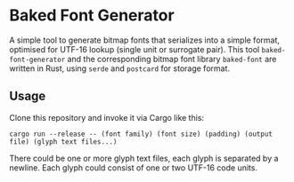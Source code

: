 # Baked Font Generator

A simple tool to generate bitmap fonts that serializes into a simple format, optimised for UTF-16 lookup (single unit 
or surrogate pair). This tool `baked-font-generator` and the corresponding bitmap font library `baked-font` are written 
in Rust, using `serde` and `postcard` for storage format.

## Usage
Clone this repository and invoke it via Cargo like this:
```shell
cargo run --release -- (font family) (font size) (padding) (output file) (glyph text files...)
```
There could be one or more glyph text files, each glyph is separated by a newline. Each glyph could consist of one or 
two UTF-16 code units.